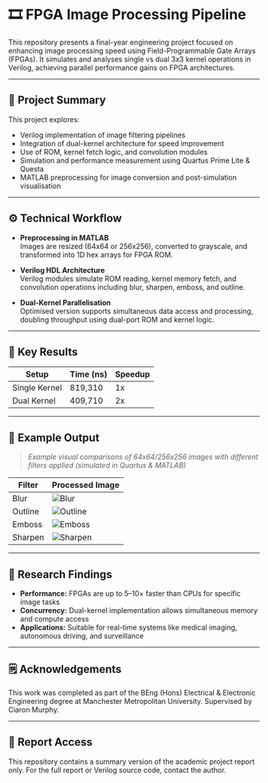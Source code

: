 # 🎞️ FPGA Image Processing Pipeline

This repository presents a final-year engineering project focused on enhancing image processing speed using Field-Programmable Gate Arrays (FPGAs). It simulates and analyses single vs dual 3x3 kernel operations in Verilog, achieving parallel performance gains on FPGA architectures.

---

## 📌 Project Summary

This project explores:
- Verilog implementation of image filtering pipelines
- Integration of dual-kernel architecture for speed improvement
- Use of ROM, kernel fetch logic, and convolution modules
- Simulation and performance measurement using Quartus Prime Lite & Questa
- MATLAB preprocessing for image conversion and post-simulation visualisation

---

## ⚙️ Technical Workflow

- **Preprocessing in MATLAB**  
  Images are resized (64x64 or 256x256), converted to grayscale, and transformed into 1D hex arrays for FPGA ROM.

- **Verilog HDL Architecture**  
  Verilog modules simulate ROM reading, kernel memory fetch, and convolution operations including blur, sharpen, emboss, and outline.

- **Dual-Kernel Parallelisation**  
  Optimised version supports simultaneous data access and processing, doubling throughput using dual-port ROM and kernel logic.

---

## 🧪 Key Results

| Setup         | Time (ns) | Speedup |
|---------------|-----------|---------|
| Single Kernel | 819,310   | 1x      |
| Dual Kernel   | 409,710   | 2x      |

---

## 📸 Example Output

> *Example visual comparisons of 64x64/256x256 images with different filters applied (simulated in Quartus & MATLAB)*

| Filter  | Processed Image |
|---------|------------------|
| Blur    | ![Blur](images/blur.png) |
| Outline | ![Outline](images/outline.png) |
| Emboss  | ![Emboss](images/emboss.png) |
| Sharpen | ![Sharpen](images/sharpen.png) |

---

## 🧠 Research Findings

- **Performance:** FPGAs are up to 5–10× faster than CPUs for specific image tasks
- **Concurrency:** Dual-kernel implementation allows simultaneous memory and compute access
- **Applications:** Suitable for real-time systems like medical imaging, autonomous driving, and surveillance

---

## 🗒️ Acknowledgements

This work was completed as part of the BEng (Hons) Electrical & Electronic Engineering degree at Manchester Metropolitan University. Supervised by Ciaron Murphy.

---

## 📄 Report Access

This repository contains a summary version of the academic project report only. For the full report or Verilog source code, contact the author.

